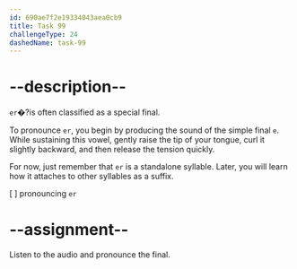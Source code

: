 ```yaml
---
id: 690ae7f2e19334043aea0cb9
title: Task 99
challengeType: 24
dashedName: task-99
---
```


<!--SPEAKING-->

<!-- (Audio) A: er -->

# --description--

`​er`�?is often classified as a ​special final.

To pronounce `er`, you begin by producing the sound of the simple final `e`. While sustaining this vowel, gently raise the tip of your tongue, curl it slightly backward, and then release the tension quickly.

For now, just remember that `er` is a standalone syllable. Later, you will learn how it attaches to other syllables as a suffix.

[ ] pronouncing `er`

# --assignment--

Listen to the audio and pronounce the final.
